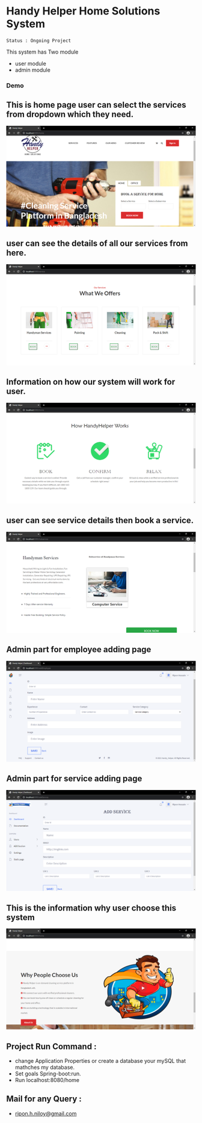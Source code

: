 # Handy Helper Home Solutions System
```
Status : Ongoing Project
```
This system has Two module

- user module
- admin module

### Demo

## This is home page user can select the services from dropdown which they need.

![home](/image/home_page.png)

## user can see the details of all our services from here.

![services](/image/services.png)

## Information on how our system will work for user.

![works](/image/works.png)

## user can see service details then book a service.

![book](/image/service_book.png)

## Admin part for employee adding page

![employee](/image/employeeAdd.png)

## Admin part for service adding page

![service](/image/addService.png)

## This is the information why user choose this system
![footer](/image/footer.png)




## Project Run Command :
- change Application Properties or create a database your mySQL that mathches my database.
- Set goals Spring-boot:run.
- Run localhost:8080/home

## Mail for any Query :
- ripon.h.niloy@gmail.com
